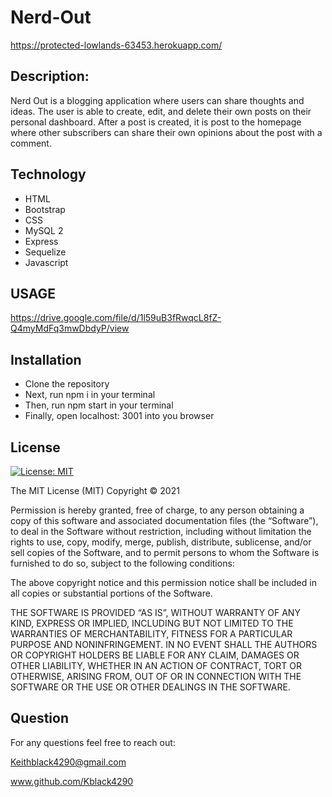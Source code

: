# Nerd-Out

https://protected-lowlands-63453.herokuapp.com/

## Description:

Nerd Out is a blogging application where users can share thoughts and ideas. The user is able to create, edit, and delete their own posts on their personal dashboard. After a post is created, it is post to the homepage where other subscribers can share their own opinions about the post with a comment. 

## Technology

* HTML
* Bootstrap
* CSS
* MySQL 2
* Express 
* Sequelize
* Javascript

## USAGE

https://drive.google.com/file/d/1l59uB3fRwqcL8fZ-Q4myMdFq3mwDbdyP/view

## Installation

* Clone the repository
* Next, run npm i in your terminal
* Then, run npm start in your terminal
* Finally, open localhost: 3001 into you browser 


## License

[![License: MIT](https://img.shields.io/badge/License-MIT-yellow.svg)](https://opensource.org/licenses/MIT)

The MIT License (MIT)
Copyright © 2021 <copyright holders>

Permission is hereby granted, free of charge, to any person obtaining a copy of this software and associated documentation files (the “Software”), to deal in the Software without restriction, including without limitation the rights to use, copy, modify, merge, publish, distribute, sublicense, and/or sell copies of the Software, and to permit persons to whom the Software is furnished to do so, subject to the following conditions:

The above copyright notice and this permission notice shall be included in all copies or substantial portions of the Software.

THE SOFTWARE IS PROVIDED “AS IS”, WITHOUT WARRANTY OF ANY KIND, EXPRESS OR IMPLIED, INCLUDING BUT NOT LIMITED TO THE WARRANTIES OF MERCHANTABILITY, FITNESS FOR A PARTICULAR PURPOSE AND NONINFRINGEMENT. IN NO EVENT SHALL THE AUTHORS OR COPYRIGHT HOLDERS BE LIABLE FOR ANY CLAIM, DAMAGES OR OTHER LIABILITY, WHETHER IN AN ACTION OF CONTRACT, TORT OR OTHERWISE, ARISING FROM, OUT OF OR IN CONNECTION WITH THE SOFTWARE OR THE USE OR OTHER DEALINGS IN THE SOFTWARE.


## Question 

For any questions feel free to reach out: 

Keithblack4290@gmail.com

www.github.com/Kblack4290
